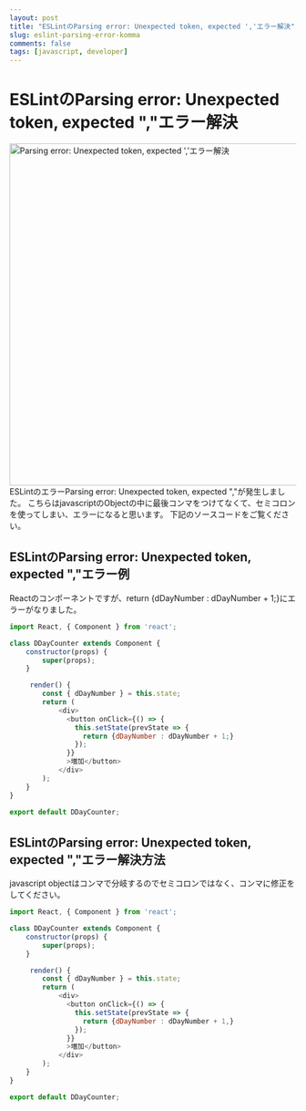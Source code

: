 ```yaml
---
layout: post
title: "ESLintのParsing error: Unexpected token, expected ','エラー解決"
slug: eslint-parsing-error-komma
comments: false
tags: [javascript, developer]
---
```

# ESLintのParsing error: Unexpected token, expected ","エラー解決
<img src="https://drive.google.com/uc?export=view&id=1u7BSBIt1dMa6djlVbF-VmF72fTZ1X3TL" alt="Parsing error: Unexpected token, expected ','エラー解決" width="600">
ESLintのエラーParsing error: Unexpected token, expected ","が発生しました。  
こちらはjavascriptのObjectの中に最後コンマをつけてなくて、セミコロンを使ってしまい、エラーになると思います。  
下記のソースコードをご覧ください。  

## ESLintのParsing error: Unexpected token, expected ","エラー例
Reactのコンポーネントですが、return {dDayNumber : dDayNumber + 1;}にエラーがなりました。  

```javascript
import React, { Component } from 'react';

class DDayCounter extends Component {
    constructor(props) {
        super(props);
    }

     render() {
        const { dDayNumber } = this.state;
        return (
            <div>
              <button onClick={() => {
                this.setState(prevState => {
                  return {dDayNumber : dDayNumber + 1;}
                });
              }}
              >増加</button>
            </div>
        );
    }
}

export default DDayCounter;
```
  
## ESLintのParsing error: Unexpected token, expected ","エラー解決方法
javascript objectはコンマで分岐するのでセミコロンではなく、コンマに修正をしてください。  

```javascript
import React, { Component } from 'react';

class DDayCounter extends Component {
    constructor(props) {
        super(props);
    }

     render() {
        const { dDayNumber } = this.state;
        return (
            <div>
              <button onClick={() => {
                this.setState(prevState => {
                  return {dDayNumber : dDayNumber + 1,}
                });
              }}
              >増加</button>
            </div>
        );
    }
}

export default DDayCounter;
```